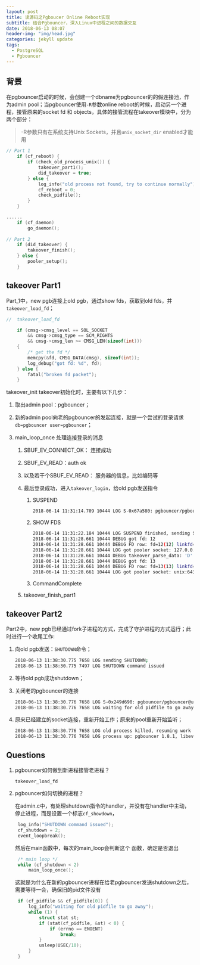```yaml
---
layout: post
title: 读源码之Pgboucer Online Reboot实现
subtitle: 结合Pgbouncer，深入Linux中进程之间的数据交互
date: 2018-06-13 08:07
header-img: "img/head.jpg"
categories: jekyll update
tags:
  - PostgreSQL
  - Pgbouncer
---
```


## 背景

在pgbouncer启动的时候，会创建一个dbname为pgbouncer的的假连接池，作为admin pool；当pgbouncer使用`-R`参数online reboot的时候，启动另一个进程，接管原来的socket fd 和 objects，具体的接管流程在takeover模块中，分为两个部分：

> -R参数只有在系统支持Unix Sockets，并且`unix_socket_dir` enabled才能用

```c
// Part 1
	if (cf_reboot) {
		if (check_old_process_unix()) {
			takeover_part1();
			did_takeover = true;
		} else {
			log_info("old process not found, try to continue normally");
			cf_reboot = 0;
			check_pidfile();
		}
	}

......
    if (cf_daemon)
		go_daemon();
    
// Part 2
    if (did_takeover) {
		takeover_finish();
	} else {
		pooler_setup();
	}
```

## takeover Part1

Part_1中，new pgb连接上old pgb，通过show fds，获取到old fds，并`takeover_load_fd`；

```c
//	takeover_load_fd

	if (cmsg->cmsg_level == SOL_SOCKET
		&& cmsg->cmsg_type == SCM_RIGHTS
		&& cmsg->cmsg_len >= CMSG_LEN(sizeof(int)))
	{
		/* get the fd */
		memcpy(&fd, CMSG_DATA(cmsg), sizeof(int));
		log_debug("got fd: %d", fd);
	} else {
		fatal("broken fd packet");
	}
```

takeover_init takeover初始化时，主要有以下几步：

1. 取出admin pool：pgbouncer；

2. 新的admin pool向老的pgbouncer的发起连接，就是一个尝试的登录请求`db=pgbouncer user=pgbouncer`；

3. main_loop_once 处理连接登录的消息

   1. SBUF_EV_CONNECT_OK： 连接成功

   2. SBUF_EV_READ：auth ok

   3. 以及若干个SBUF_EV_READ： 服务器的信息，比如编码等

   4. 最后登录成功，进入`takeover_login`，给old pgb发送指令

      1. SUSPEND

         ```bash
         2018-06-14 11:31:14.709 10444 LOG S-0x67a580: pgbouncer/pgbouncer@unix:6432 Login OK, sending SUSPEND
         ```

      2. SHOW FDS

         ```bash
         2018-06-14 11:31:22.184 10444 LOG SUSPEND finished, sending SHOW FDS
         2018-06-14 11:31:28.661 10444 DEBUG got fd: 12
         2018-06-14 11:31:28.661 10444 DEBUG FD row: fd=12(12) linkfd=0 task=pooler user=NULL db=NULL enc=NULL
         2018-06-14 11:31:28.661 10444 LOG got pooler socket: 127.0.0.1:6432
         2018-06-14 11:31:28.661 10444 DEBUG takeover_parse_data: 'D'
         2018-06-14 11:31:28.661 10444 DEBUG got fd: 13
         2018-06-14 11:31:28.661 10444 DEBUG FD row: fd=13(13) linkfd=0 task=pooler user=NULL db=NULL enc=NULL
         2018-06-14 11:31:28.661 10444 LOG got pooler socket: unix:6432
         ```

      3. CommandComplete

   5. takeover_finish_part1

## takeover Part2

Part2中，new pgb已经通过fork子进程的方式，完成了守护进程的方式运行；此时进行一个收尾工作:

1. 向old pgb发送：`SHUTDOWN`命令；

   ```bash
   2018-06-13 11:38:30.775 7658 LOG sending SHUTDOWN;
   2018-06-13 11:38:30.775 7497 LOG SHUTDOWN command issued
   ```

2. 等待old pgb成功shutdown；

3. 关闭老的pgbouncer的连接

   ```bash
   2018-06-13 11:38:30.776 7658 LOG S-0x249d690: pgbouncer/pgbouncer@unix:6432 closing because: disko over (age=0)
   2018-06-13 11:38:30.776 7658 LOG waiting for old pidfile to go away
   ```

4. 原来已经建立的socket连接，重新开始工作；原来的pool重新开始监听；

   ```bash
   2018-06-13 11:38:30.776 7658 LOG old process killed, resuming work
   2018-06-13 11:38:30.776 7658 LOG process up: pgbouncer 1.8.1, libevent 2.0.21-stable (epoll), adns: c-ares 1.10.0, tls: OpenSSL 1.0.1e-fips 11 Feb 2013
   ```

## Questions

1. pgbouncer如何做到新进程接管老进程？

   `takeover_load_fd` 

2. pgbouncer如何切换的进程？

   在admin.c中，有处理shutdown指令的handler，并没有在handler中主动，停止进程，而是设置一个标志`cf_showdown`，

   ```c
   	log_info("SHUTDOWN command issued");
   	cf_shutdown = 2;
   	event_loopbreak();
   ```

   然后在main函数中，每次的main_loop会判断这个 函数，确定是否退出

   ```c
   	/* main loop */
   	while (cf_shutdown < 2)
   		main_loop_once();
   ```

   这就是为什么在新的pgbouncer进程在给老pgbouncer发送shutdown之后，需要等待一会，确保旧的pid文件没有

   ```c
   	if (cf_pidfile && cf_pidfile[0]) {
   		log_info("waiting for old pidfile to go away");
   		while (1) {
   			struct stat st;
   			if (stat(cf_pidfile, &st) < 0) {
   				if (errno == ENOENT)
   					break;
   			}
   			usleep(USEC/10);
   		}
   	}
   ```



